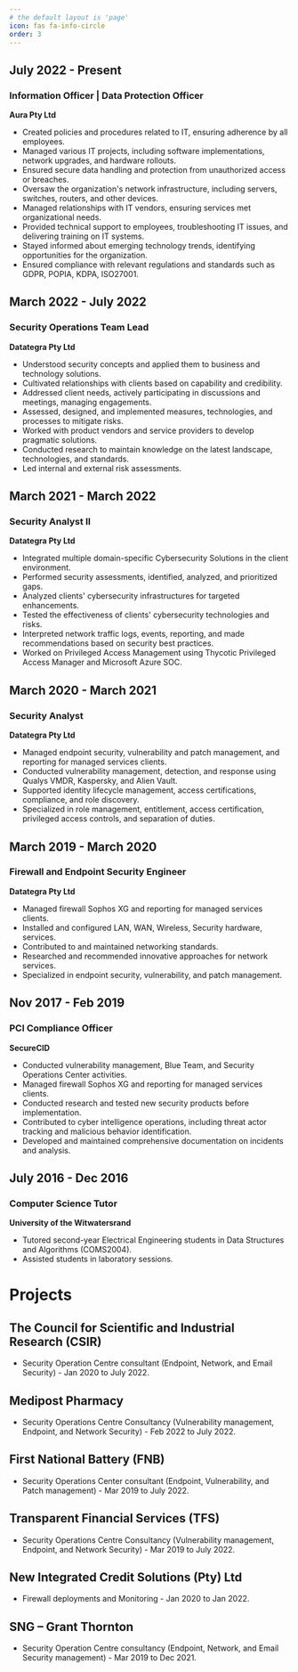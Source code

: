 ```yaml
---
# the default layout is 'page'
icon: fas fa-info-circle
order: 3
---
```


## July 2022 - Present
### **Information Officer | Data Protection Officer**
**Aura Pty Ltd**

- Created policies and procedures related to IT, ensuring adherence by all employees.
- Managed various IT projects, including software implementations, network upgrades, and hardware rollouts.
- Ensured secure data handling and protection from unauthorized access or breaches.
- Oversaw the organization's network infrastructure, including servers, switches, routers, and other devices.
- Managed relationships with IT vendors, ensuring services met organizational needs.
- Provided technical support to employees, troubleshooting IT issues, and delivering training on IT systems.
- Stayed informed about emerging technology trends, identifying opportunities for the organization.
- Ensured compliance with relevant regulations and standards such as GDPR, POPIA, KDPA, ISO27001.

## March 2022 - July 2022
### **Security Operations Team Lead**
**Datategra Pty Ltd**

- Understood security concepts and applied them to business and technology solutions.
- Cultivated relationships with clients based on capability and credibility.
- Addressed client needs, actively participating in discussions and meetings, managing engagements.
- Assessed, designed, and implemented measures, technologies, and processes to mitigate risks.
- Worked with product vendors and service providers to develop pragmatic solutions.
- Conducted research to maintain knowledge on the latest landscape, technologies, and standards.
- Led internal and external risk assessments.

## March 2021 - March 2022
### **Security Analyst II**
**Datategra Pty Ltd**

- Integrated multiple domain-specific Cybersecurity Solutions in the client environment.
- Performed security assessments, identified, analyzed, and prioritized gaps.
- Analyzed clients' cybersecurity infrastructures for targeted enhancements.
- Tested the effectiveness of clients' cybersecurity technologies and risks.
- Interpreted network traffic logs, events, reporting, and made recommendations based on security best practices.
- Worked on Privileged Access Management using Thycotic Privileged Access Manager and Microsoft Azure SOC.

## March 2020 - March 2021
### **Security Analyst**
**Datategra Pty Ltd**

- Managed endpoint security, vulnerability and patch management, and reporting for managed services clients.
- Conducted vulnerability management, detection, and response using Qualys VMDR, Kaspersky, and Alien Vault.
- Supported identity lifecycle management, access certifications, compliance, and role discovery.
- Specialized in role management, entitlement, access certification, privileged access controls, and separation of duties.

## March 2019 - March 2020
### **Firewall and Endpoint Security Engineer**
**Datategra Pty Ltd**

- Managed firewall Sophos XG and reporting for managed services clients.
- Installed and configured LAN, WAN, Wireless, Security hardware, services.
- Contributed to and maintained networking standards.
- Researched and recommended innovative approaches for network services.
- Specialized in endpoint security, vulnerability, and patch management.

## Nov 2017 - Feb 2019
### **PCI Compliance Officer**
**SecureCID**

- Conducted vulnerability management, Blue Team, and Security Operations Center activities.
- Managed firewall Sophos XG and reporting for managed services clients.
- Conducted research and tested new security products before implementation.
- Contributed to cyber intelligence operations, including threat actor tracking and malicious behavior identification.
- Developed and maintained comprehensive documentation on incidents and analysis.

## July 2016 - Dec 2016
### **Computer Science Tutor**
**University of the Witwatersrand**

- Tutored second-year Electrical Engineering students in Data Structures and Algorithms (COMS2004).
- Assisted students in laboratory sessions.

# Projects

## The Council for Scientific and Industrial Research (CSIR)
- Security Operation Centre consultant (Endpoint, Network, and Email Security) - Jan 2020 to July 2022.

## Medipost Pharmacy
- Security Operations Centre Consultancy (Vulnerability management, Endpoint, and Network Security) - Feb 2022 to July 2022.

## First National Battery (FNB)
- Security Operations Center consultant (Endpoint, Vulnerability, and Patch management) - Mar 2019 to July 2022.

## Transparent Financial Services (TFS)
- Security Operations Centre Consultancy (Vulnerability management, Endpoint, and Network Security) - Mar 2019 to July 2022.

## New Integrated Credit Solutions (Pty) Ltd
- Firewall deployments and Monitoring - Jan 2020 to Jan 2022.

## SNG – Grant Thornton
- Security Operation Centre consultancy (Endpoint, Network, and Email Security management) - Mar 2019 to Dec 2021.
